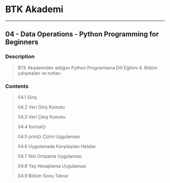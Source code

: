 # BTK Akademi
___

## 04 - Data Operations - Python Programming for Beginners

### Description
> BTK Akademiden aldığım Python Programlama Dili Eğitimi 4. Bölüm çalışmaları ve notları

### Contents
> 04.1 Giriş
> 
> 04.2 Veri Giriş Komutu
> 
> 04.3 Veri Çıkış Komutu
> 
> 04.4 format()
> 
> 04.5 print() Çizim Uygulaması
> 
> 04.6 Uygulamada Karşılaşılan Hatalar
> 
> 04.7 Not Ortalama Uygulaması
> 
> 04.8 Yaş Hesaplama Uygulaması
> 
> 04.9 Bölüm Sonu Tekrar